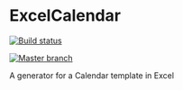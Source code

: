 # ExcelCalendar
[![Build status](https://ci.appveyor.com/api/projects/status/xhjmq5r7e3ir9jq6?svg=true)](https://ci.appveyor.com/project/ChaosBelcebub/excelcalendar)

[![Master branch](https://ci.appveyor.com/api/projects/status/xhjmq5r7e3ir9jq6/branch/master?svg=true)](https://ci.appveyor.com/project/ChaosBelcebub/excelcalendar/branch/master)


A generator for a Calendar template in Excel
